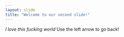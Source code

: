 ```yaml
---
layout: slide
title: "Welcome to our second slide!"
---
```

*I love this fucking world*
Use the left arrow to go back!
